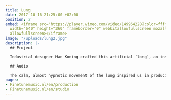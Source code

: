 ```yaml
---
title: Lung
date: 2017-10-16 21:25:00 +02:00
position: 7
embed: <iframe src="https://player.vimeo.com/video/149964228?color=ffffff&title=0&byline=0&portrait=0"
  width="640" height="360" frameborder="0" webkitallowfullscreen mozallowfullscreen
  allowfullscreen></iframe>
image: "/uploads/lung2.jpg"
description: |-
  ## Project

  Industrial designer Han Koning crafted this artificial ‘long’, an installation that calls up the idea of an organic creature, in an alienating way. This project was directed by Joshua Maldonado.

  ## Audio

  The calm, almost hypnotic movement of the lung inspired us in producing the music for this video. By combining both organic and artificial elements, we created a unique sound identity, matching the over-all audio house style we developed for Han Koning.
pages:
- Finetunemusic.nl/en/production
- Finetunemusic.nl/en/studio
---
```


